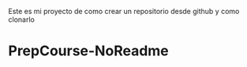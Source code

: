 Este es mi proyecto de como crear un repositorio desde github y como clonarlo
# PrepCourse-NoReadme
